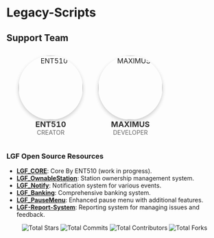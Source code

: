 # Legacy-Scripts

## Support Team

<table style="width:100%; text-align:center; border-collapse:separate; border-spacing:20px 10px;">
  <tr>
    <td style="text-align:center;">
      <a href="https://github.com/ENT510">
        <img src="https://github.com/Legacy-Framework/.github/assets/145626625/e26664e2-6ccc-4767-b901-ade7b4929b39" alt="ENT510" width="150" style="border-radius:50%; box-shadow: 0 4px 8px rgba(0, 0, 0, 0.2);"/>
      </a>
      <br>
      <strong style="font-size: 18px; color: #333;">ENT510</strong><br>
      <span style="font-size: 14px; color: #666;">CREATOR</span>
    </td>
    <td style="text-align:center;">
      <a href="https://github.com/Maximus7474">
        <img src="https://github.com/Legacy-Framework/.github/assets/145626625/4cf11f8b-3fbc-42e8-a3df-92ef09477409" alt="MAXIMUS" width="150" style="border-radius:50%; box-shadow: 0 4px 8px rgba(0, 0, 0, 0.2);"/>
      </a>
      <br>
      <strong style="font-size: 18px; color: #333;">MAXIMUS</strong><br>
      <span style="font-size: 14px; color: #666;">DEVELOPER</span>
    </td>
</table>

### LGF Open Source Resources
- [**LGF_CORE**](https://github.com/ENT510/LGF_CORE): Core By ENT510 (work in progress).
- [**LGF_OwnableStation**](https://github.com/ENT510/LGF_OwnableStation): Station ownership management system.
- [**LGF_Notify**](https://github.com/ENT510/LGF_Notify): Notification system for various events.
- [**LGF_Banking**](https://github.com/ENT510/LGF_Banking): Comprehensive banking system.
- [**LGF_PauseMenu**](https://github.com/ENT510/LGF_PauseMenu): Enhanced pause menu with additional features.
- [**LGF-Report-System**](https://github.com/ENT510/LGF-Report-System): Reporting system for managing issues and feedback.

<!-- STATS_START -->
<p align="center">
    <img alt="Total Stars" src="https://img.shields.io/badge/Total_Stars-17★-gold" />
    <img alt="Total Commits" src="https://img.shields.io/badge/Total_Commits-472⇑-darkblue" />
    <img alt="Total Contributors" src="https://img.shields.io/badge/Total_Contributors-2ጰ-blue" />
    <img alt="Total Forks" src="https://img.shields.io/badge/Total_Forks-9↰↱-orange" />
</p>
<!-- STATS_END -->
    
    
    
    
    
    
    
    
    
    
    
    
    
    
    
    
    
    
    
    
    
    
    
    
    
    
    
    
    
    
    
    
    
    
    
    
    
    
    
    